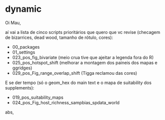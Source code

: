 # dynamic

Oi Mau,

aí vai a lista de cinco scripts prioritários que quero que vc revise (checagem de bizarrices, dead wood, tamanho de rótulo, cores):

* 00_packages
* 01_settings
* 023_pos_fig_bivariate (meio crua tive que ajeitar a legenda fora do R)
* 025_pos_hotspot_shift (melhorar a montagem dos paineis dos mapas e ggridges)
* 029_pos_Fig_range_overlap_shift  (Tigga reclamou das cores)

E se der tempo (só o geom_hex do main text e o mapa de suitability dos supplements):
* 019_pos_suitability_maps
* 024_pos_Fig_host_richness_sampbias_spdata_world

abs,
